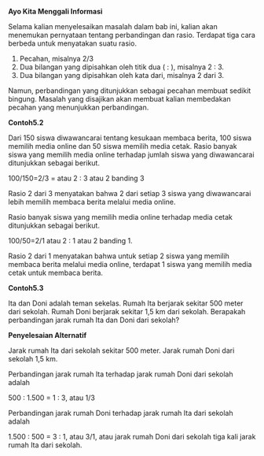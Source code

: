 **Ayo Kita Menggali Informasi**

Selama kalian menyelesaikan masalah dalam bab ini, kalian akan menemukan pernyataan tentang perbandingan dan rasio. Terdapat tiga cara berbeda untuk menyatakan suatu rasio.

1. Pecahan, misalnya 2/3
2. Dua bilangan yang dipisahkan oleh titik dua ( : ), misalnya 2 : 3.
3. Dua bilangan yang dipisahkan oleh kata dari, misalnya 2 dari 3.

Namun, perbandingan yang ditunjukkan sebagai pecahan membuat sedikit bingung. Masalah yang disajikan akan membuat kalian membedakan pecahan yang menunjukkan perbandingan.

**Contoh5.2**

Dari 150 siswa diwawancarai tentang kesukaan membaca berita, 100 siswa memilih media online dan 50 siswa memilih media cetak. Rasio banyak siswa yang memilih media online terhadap jumlah siswa yang diwawancarai ditunjukkan sebagai berikut.

100/150=2/3 = atau 2 : 3 atau 2 banding 3

Rasio 2 dari 3 menyatakan bahwa 2 dari setiap 3 siswa yang diwawancarai lebih memilih membaca berita melalui media online.

Rasio banyak siswa yang memilih media online terhadap media cetak ditunjukkan sebagai berikut.

100/50=2/1 atau 2 : 1 atau 2 banding 1.

Rasio 2 dari 1 menyatakan bahwa untuk setiap 2 siswa yang memilih membaca berita melalui media online, terdapat 1 siswa yang memilih media cetak untuk membaca berita.

**Contoh5.3**

Ita dan Doni adalah teman sekelas. Rumah Ita berjarak sekitar 500 meter dari sekolah. Rumah Doni berjarak sekitar 1,5 km dari sekolah. Berapakah perbandingan jarak rumah Ita dan Doni dari sekolah?

**Penyelesaian Alternatif**

Jarak rumah Ita dari sekolah sekitar 500 meter. Jarak rumah Doni dari sekolah 1,5 km.

Perbandingan jarak rumah Ita terhadap jarak rumah Doni dari sekolah adalah

500 : 1.500 = 1 : 3, atau 1/3

Perbandingan jarak rumah Doni terhadap jarak rumah Ita dari sekolah adalah

1.500 : 500 = 3 : 1, atau 3/1, atau jarak rumah Doni dari sekolah tiga kali jarak rumah Ita dari sekolah.